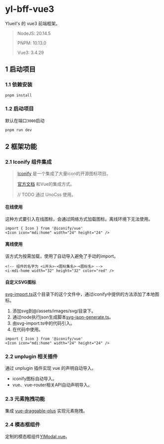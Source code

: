 # yl-bff-vue3
YIueil's 的 vue3 前端框架。

> NodeJS: 20.14.5
> 
> PNPM: 10.13.0
> 
> Vue3: 3.4.29

## 1 启动项目
### 1.1 依赖安装
```bash
pnpm install
```

### 1.2 启动项目
默认在端口`3000`启动
```bash
pnpm run dev
```

## 2 框架功能
### 2.1 Iconify 组件集成
> [Iconify](https://icon-sets.iconify.design) 是一个集成了大量icon的开源图标项目。
>
> [官方文档](https://iconify.design/docs/icon-components/vue/) 和Vue的集成方式。
> 
> // TODO 通过 UnoCss 使用。

#### 在线使用
这种方式要引入在线图标，会通过网络方式加载图标。离线环境下无法使用。
```vue
import { Icon } from '@iconify/vue'
<Icon icon="mdi:home" width="24" height="24" />
```

#### 离线使用
该方式为按需加载，使用了自动导入避免了手动的import。
```vue
<!-- 组件的名字为 <i开头>-<图标集名>-<图标名> -->
<i-mdi-home width="32" height="32" color="red" />
```

#### 自定义SVG图标
[svg-import.ts](src/core/svg-import.ts)这个目录下的这个文件中，通过iconify中提供的方法添加了本地图标。
1. 添加svg到@/assets/images/svg/目录下。
2. 通过node执行json生成脚本[svg-json-generate.ts](src/scripts/svg-json-generate.ts)。
3. 由svg-import.ts中的代码引入。
4. 在代码中使用。
```vue
import { Icon } from '@iconify/vue'
<Icon icon="mdi:home" width="24" height="24" /> 
```

### 2.2 unplugin 相关插件
通过 unplugin 插件实现 vue 的声明自动导入。
- iconify图标自动导入。
- vue、vue-router相关API自动声明导入。

### 2.3 元素拖拽功能
集成 [vue-draggable-plus](https://vue-draggable-plus.pages.dev) 实现元素拖拽。

### 2.4 模态框组件
定制的模态框组件[YlModal.vue](src/components/YlModal.vue)。